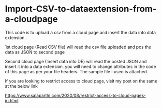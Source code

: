 # Import-CSV-to-dataextension-from-a-cloudpage

This code is to upload a csv from a cloud page and insert the data into data extension.

1st cloud page (Read CSV file) will read the csv file uploaded and pos the data as JSON to second page

Second cloud page (Insert data into DE) will read the posted JSON and insert it into a data extension. you will need to change attributes in the code of this page as per your file headers. The sample file I used is attached.

If you are looking to restrict access to cloud page, visit my post on the same at the below link

https://www.salaparthi.com/2020/08/restrict-access-to-cloud-pages-in.html

